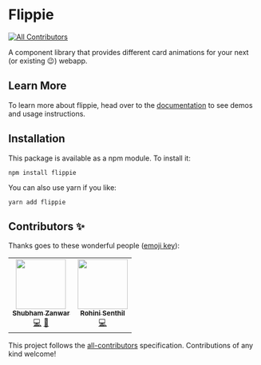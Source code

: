 # Flippie
<!-- ALL-CONTRIBUTORS-BADGE:START - Do not remove or modify this section -->
[![All Contributors](https://img.shields.io/badge/all_contributors-2-orange.svg?style=flat-square)](#contributors-)
<!-- ALL-CONTRIBUTORS-BADGE:END -->

A component library that provides different card animations for your next (or existing 😉) webapp.

## Learn More

To learn more about flippie, head over to the [documentation](https://shubhamzanwar.github.io/flippie) to see demos and usage instructions.

## Installation

This package is available as a npm module. To install it:

```shell
npm install flippie
```

You can also use yarn if you like:

```shell
yarn add flippie
```
## Contributors ✨

Thanks goes to these wonderful people ([emoji key](https://allcontributors.org/docs/en/emoji-key)):

<!-- ALL-CONTRIBUTORS-LIST:START - Do not remove or modify this section -->
<!-- prettier-ignore-start -->
<!-- markdownlint-disable -->
<table>
  <tr>
    <td align="center"><a href="https://github.com/shubhamzanwar"><img src="https://avatars0.githubusercontent.com/u/15626155?v=4" width="100px;" alt=""/><br /><sub><b>Shubham Zanwar</b></sub></a><br /><a href="https://github.com/shubhamzanwar/flippie/commits?author=shubhamzanwar" title="Code">💻</a> <a href="https://github.com/shubhamzanwar/flippie/commits?author=shubhamzanwar" title="Documentation">📖</a></td>
    <td align="center"><a href="https://github.com/rohinivsenthil"><img src="https://avatars1.githubusercontent.com/u/42040329?v=4" width="100px;" alt=""/><br /><sub><b>Rohini Senthil</b></sub></a><br /><a href="https://github.com/shubhamzanwar/flippie/commits?author=rohinivsenthil" title="Code">💻</a></td>
  </tr>
</table>

<!-- markdownlint-enable -->
<!-- prettier-ignore-end -->
<!-- ALL-CONTRIBUTORS-LIST:END -->

This project follows the [all-contributors](https://github.com/all-contributors/all-contributors) specification. Contributions of any kind welcome!